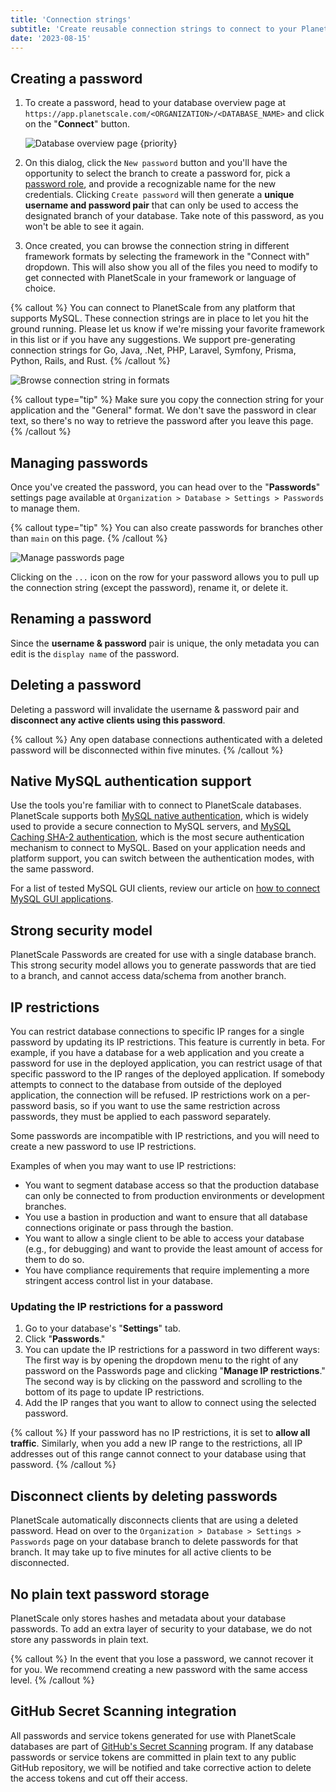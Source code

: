 ```yaml
---
title: 'Connection strings'
subtitle: 'Create reusable connection strings to connect to your PlanetScale database.'
date: '2023-08-15'
---
```


## Creating a password

1. To create a password, head to your database overview page at `https://app.planetscale.com/<ORGANIZATION>/<DATABASE_NAME>` and click on the "**Connect**" button.

   ![Database overview page {priority}](/assets/docs/concepts/connection-strings/connect-2.png)

2. On this dialog, click the `New password` button and you'll have the opportunity to select the branch to create a password for, pick a [password role](/docs/concepts/password-roles), and provide a recognizable name for the new credentials. Clicking `Create password` will then generate a **unique username and password pair** that can only be used to access the designated branch of your database. Take note of this password, as you won't be able to see it again.

3. Once created, you can browse the connection string in different framework formats by selecting the framework in the "Connect with" dropdown. This will also show you all of the files you need to modify to get connected with PlanetScale in your framework or language of choice.

{% callout %}
You can connect to PlanetScale from any platform that supports MySQL. These connection strings are in place to let you
hit the ground running. Please let us know if we're missing your favorite framework in this list or if you have any
suggestions. We support pre-generating connection strings for Go, Java, .Net, PHP, Laravel, Symfony, Prisma, Python,
Rails, and Rust.
{% /callout %}

![Browse connection string in formats](/assets/docs/concepts/connection-strings/formats-2.png)

{% callout type="tip" %}
Make sure you copy the connection string for your application and the "General" format. We don't save the password in
clear text, so there's no way to retrieve the password after you leave this page.
{% /callout %}

## Managing passwords

Once you've created the password, you can head over to the "**Passwords**" settings page available at `Organization > Database > Settings > Passwords` to manage them.

{% callout type="tip" %}
You can also create passwords for branches other than `main` on this page.
{% /callout %}

![Manage passwords page](/assets/docs/concepts/connection-strings/manage-2.png)

Clicking on the `...` icon on the row for your password allows you to pull up the connection string (except the password), rename it, or delete it.

## Renaming a password

Since the **username & password** pair is unique, the only metadata you can edit is the `display name` of the password.

## Deleting a password

Deleting a password will invalidate the username & password pair and **disconnect any active clients using this password**.

{% callout %}
Any open database connections authenticated with a deleted password will be disconnected within five minutes.
{% /callout %}

## Native MySQL authentication support

Use the tools you're familiar with to connect to PlanetScale databases.
PlanetScale supports both [MySQL native authentication](https://dev.mysql.com/doc/refman/8.0/en/native-pluggable-authentication.html), which is widely used to provide a secure connection to MySQL servers,
and [MySQL Caching SHA-2 authentication](https://dev.mysql.com/doc/refman/8.0/en/caching-sha2-pluggable-authentication.html), which is the most secure authentication mechanism to connect to MySQL.
Based on your application needs and platform support, you can switch between the authentication modes, with the same password.

For a list of tested MySQL GUI clients, review our article on [how to connect MySQL GUI applications](/docs/tutorials/connect-mysql-gui).

## Strong security model

PlanetScale Passwords are created for use with a single database branch.
This strong security model allows you to generate passwords that are tied to a branch, and cannot access data/schema from another branch.

## IP restrictions

You can restrict database connections to specific IP ranges for a single password by updating its IP restrictions. This feature is currently in beta. For example, if you have a database for a web application and you create a password for use in the deployed application, you can restrict usage of that specific password to the IP ranges of the deployed application. If somebody attempts to connect to the database from outside of the deployed application, the connection will be refused. IP restrictions work on a per-password basis, so if you want to use the same restriction across passwords, they must be applied to each password separately.

Some passwords are incompatible with IP restrictions, and you will need to create a new password to use IP restrictions.

Examples of when you may want to use IP restrictions:

- You want to segment database access so that the production database can only be connected to from production environments or development branches.
- You use a bastion in production and want to ensure that all database connections originate or pass through the bastion.
- You want to allow a single client to be able to access your database (e.g., for debugging) and want to provide the least amount of access for them to do so.
- You have compliance requirements that require implementing a more stringent access control list in your database.

### Updating the IP restrictions for a password

1. Go to your database's "**Settings**" tab.
2. Click "**Passwords**."
3. You can update the IP restrictions for a password in two different ways: The first way is by opening the dropdown menu to the right of any password on the Passwords page and clicking "**Manage IP restrictions**." The second way is by clicking on the password and scrolling to the bottom of its page to update IP restrictions.
4. Add the IP ranges that you want to allow to connect using the selected password.

{% callout %}
If your password has no IP restrictions, it is set to **allow all traffic**. Similarly, when you add a new IP range to the restrictions, all IP addresses out of this range cannot connect to your database using that password.
{% /callout %}

## Disconnect clients by deleting passwords

PlanetScale automatically disconnects clients that are using a deleted password.
Head on over to the `Organization > Database > Settings > Passwords` page on your database branch to delete passwords for that branch.
It may take up to five minutes for all active clients to be disconnected.

## No plain text password storage

PlanetScale only stores hashes and metadata about your database passwords.
To add an extra layer of security to your database, we do not store any passwords in plain text.

{% callout %}
In the event that you lose a password, we cannot recover it for you. We recommend creating a new password with the
same access level.
{% /callout %}

## GitHub Secret Scanning integration

All passwords and service tokens generated for use with PlanetScale databases are part of [GitHub's Secret Scanning](https://docs.github.com/en/code-security/secret-security/about-secret-scanning) program. If any database passwords or service tokens are committed in plain text to any public GitHub repository, we will be notified and take corrective action to delete the access tokens and cut off their access.
